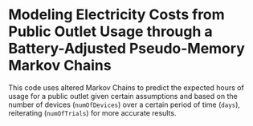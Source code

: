 # Modeling Electricity Costs from Public Outlet Usage through a Battery-Adjusted Pseudo-Memory Markov Chains
This code uses altered Markov Chains to predict the expected hours of usage for a public outlet given certain assumptions and based on the number of devices (`numOfDevices`) over a certain period of time (`days`), reiterating (`numOfTrials`) for more accurate results.
